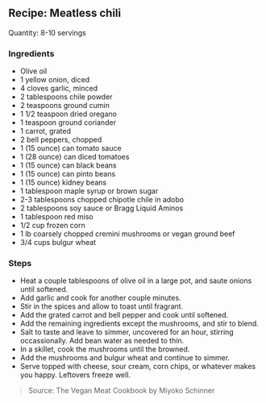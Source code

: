 ## Recipe: Meatless chili
Quantity: 8-10 servings  

### Ingredients
 - Olive oil
 - 1 yellow onion, diced
 - 4 cloves garlic, minced
 - 2 tablespoons chile powder
 - 2 teaspoons ground cumin
 - 1 1/2 teaspoon dried oregano
 - 1 teaspoon ground coriander
 - 1 carrot, grated
 - 2 bell peppers, chopped
 - 1 (15 ounce) can tomato sauce
 - 1 (28 ounce) can diced tomatoes
 - 1 (15 ounce) can black beans
 - 1 (15 ounce) can pinto beans
 - 1 (15 ounce) kidney beans
 - 1 tablespoon maple syrup or brown sugar
 - 2-3 tablespoons chopped chipotle chile in adobo
 - 2 tablespoons soy sauce or Bragg Liquid Aminos
 - 1 tablespoon red miso
 - 1/2 cup frozen corn
 - 1 lb coarsely chopped cremini mushrooms or vegan ground beef
 - 3/4 cups bulgur wheat

### Steps
 - Heat a couple tablespoons of olive oil in a large pot, and saute onions until softened.
 - Add garlic and cook for another couple minutes.
 - Stir in the spices and allow to toast until fragrant.
 - Add the grated carrot and bell pepper and cook until softened.
 - Add the remaining ingredients except the mushrooms, and stir to blend.
 - Salt to taste and leave to simmer, uncovered for an hour, stirring occassionally. Add bean water as needed to thin.
 - In a skillet, cook the mushrooms until the browned.
 - Add the mushrooms and bulgur wheat and continue to simmer.
 - Serve topped with cheese, sour cream, corn chips, or whatever makes you happy. Leftovers freeze well.

> Source: The Vegan Meat Cookbook by Miyoko Schinner
